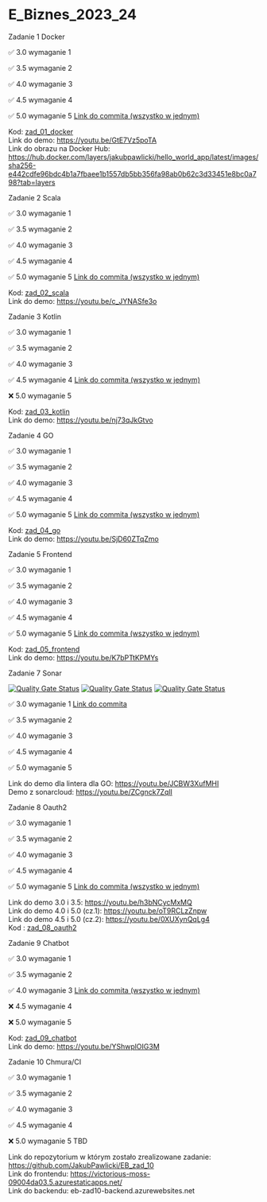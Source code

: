 # E_Biznes_2023_24
Zadanie 1 Docker

✅ 3.0 wymaganie 1 

✅ 3.5 wymaganie 2 

✅ 4.0 wymaganie 3 

✅ 4.5 wymaganie 4 

✅ 5.0 wymaganie 5 [Link do commita (wszystko w jednym)](https://github.com/JakubPawlicki/E_Biznes_2023_24/commit/b90dc6d7bf178a00ff082c861ff1fa12afdbbaab)

Kod: [zad_01_docker](https://github.com/JakubPawlicki/E_Biznes_2023_24/tree/master/zad_01_docker) \
Link do demo: https://youtu.be/GtE7Vz5poTA \
Link do obrazu na Docker Hub: https://hub.docker.com/layers/jakubpawlicki/hello_world_app/latest/images/sha256-e442cdfe96bdc4b1a7fbaee1b1557db5bb356fa98ab0b62c3d33451e8bc0a798?tab=layers

Zadanie 2 Scala

✅ 3.0 wymaganie 1 

✅ 3.5 wymaganie 2 

✅ 4.0 wymaganie 3 

✅ 4.5 wymaganie 4 

✅ 5.0 wymaganie 5 [Link do commita (wszystko w jednym)](https://github.com/JakubPawlicki/E_Biznes_2023_24/commit/bdf326654c6cb6e0e70bf9b30b2d83196cce48f9)

Kod: [zad_02_scala](https://github.com/JakubPawlicki/E_Biznes_2023_24/tree/master/zad_02_scala) \
Link do demo: https://youtu.be/c_JYNASfe3o

Zadanie 3 Kotlin

✅ 3.0 wymaganie 1 

✅ 3.5 wymaganie 2 

✅ 4.0 wymaganie 3 

✅ 4.5 wymaganie 4 [Link do commita (wszystko w jednym)](https://github.com/JakubPawlicki/E_Biznes_2023_24/commit/ea01a0cadc76ad9f81739bb004d59f6b8202be16)

❌ 5.0 wymaganie 5

Kod: [zad_03_kotlin](https://github.com/JakubPawlicki/E_Biznes_2023_24/tree/master/zad_03_kotlin) \
Link do demo: https://youtu.be/nj73qJkGtvo

Zadanie 4 GO

✅ 3.0 wymaganie 1 

✅ 3.5 wymaganie 2 

✅ 4.0 wymaganie 3 

✅ 4.5 wymaganie 4 

✅ 5.0 wymaganie 5 [Link do commita (wszystko w jednym)](https://github.com/JakubPawlicki/E_Biznes_2023_24/commit/388374c4acdc73412e8fc5b6eb9752dddb0aa482)

Kod: [zad_04_go](https://github.com/JakubPawlicki/E_Biznes_2023_24/tree/master/zad_04_go) \
Link do demo: https://youtu.be/SjD60ZTqZmo

Zadanie 5 Frontend

✅ 3.0 wymaganie 1 

✅ 3.5 wymaganie 2 

✅ 4.0 wymaganie 3 

✅ 4.5 wymaganie 4 

✅ 5.0 wymaganie 5 [Link do commita (wszystko w jednym)](https://github.com/JakubPawlicki/E_Biznes_2023_24/commit/b46f9b9912ccd845e8ad62e63dad9ecf126d8a80)

Kod: [zad_05_frontend](https://github.com/JakubPawlicki/E_Biznes_2023_24/tree/master/zad_05_frontend) \
Link do demo: https://youtu.be/K7bPTtKPMYs

Zadanie 7 Sonar

[![Quality Gate Status](https://sonarcloud.io/api/project_badges/measure?project=JakubPawlicki_E_Biznes_2023_24&metric=bugs)](https://sonarcloud.io/dashboard?id=JakubPawlicki_E_Biznes_2023_24)
[![Quality Gate Status](https://sonarcloud.io/api/project_badges/measure?project=JakubPawlicki_E_Biznes_2023_24&metric=code_smells)](https://sonarcloud.io/dashboard?id=JakubPawlicki_E_Biznes_2023_24)
[![Quality Gate Status](https://sonarcloud.io/api/project_badges/measure?project=JakubPawlicki_E_Biznes_2023_24&metric=vulnerabilities)](https://sonarcloud.io/dashboard?id=JakubPawlicki_E_Biznes_2023_24)


✅ 3.0 wymaganie 1 [Link do commita](https://github.com/JakubPawlicki/E_Biznes_2023_24/commit/4caa80831af2ed54ea8cc5e8f0edc167942d3d17)

✅ 3.5 wymaganie 2 

✅ 4.0 wymaganie 3 

✅ 4.5 wymaganie 4 

✅ 5.0 wymaganie 5

Link do demo dla lintera dla GO: https://youtu.be/JCBW3XufMHI \
Demo z sonarcloud: https://youtu.be/ZCgnck7ZqlI

Zadanie 8 Oauth2

✅ 3.0 wymaganie 1 

✅ 3.5 wymaganie 2 

✅ 4.0 wymaganie 3 

✅ 4.5 wymaganie 4 

✅ 5.0 wymaganie 5 [Link do commita (wszystko w jednym)](https://github.com/JakubPawlicki/E_Biznes_2023_24/commit/c52a59e459d15a7c8bc2eb0e6e0bd1ba2bfc4fe5)

Link do demo 3.0 i 3.5: https://youtu.be/h3bNCycMxMQ \
Link do demo 4.0 i 5.0 (cz.1): https://youtu.be/oT9RCLzZnpw \
Link do demo 4.5 i 5.0 (cz.2): https://youtu.be/0XUXynQqLg4 \
Kod : [zad_08_oauth2](https://github.com/JakubPawlicki/E_Biznes_2023_24/tree/master/zad_08_oauth2)

Zadanie 9 Chatbot

✅ 3.0 wymaganie 1 

✅ 3.5 wymaganie 2 

✅ 4.0 wymaganie 3 [Link do commita (wszystko w jednym)](https://github.com/JakubPawlicki/E_Biznes_2023_24/commit/0766a7910fb10553219ec7e6e9168f217d0cbe05)

❌ 4.5 wymaganie 4 

❌ 5.0 wymaganie 5

Kod: [zad_09_chatbot](https://github.com/JakubPawlicki/E_Biznes_2023_24/tree/master/zad_09_chatbot) \
Link do demo: https://youtu.be/YShwplOIG3M

Zadanie 10 Chmura/CI

✅ 3.0 wymaganie 1 

✅ 3.5 wymaganie 2 

✅ 4.0 wymaganie 3 

✅ 4.5 wymaganie 4 

❌ 5.0 wymaganie 5  TBD

Link do repozytorium w którym zostało zrealizowane zadanie: https://github.com/JakubPawlicki/EB_zad_10 \
Link do frontendu: https://victorious-moss-09004da03.5.azurestaticapps.net/ \
Link do backendu: eb-zad10-backend.azurewebsites.net

